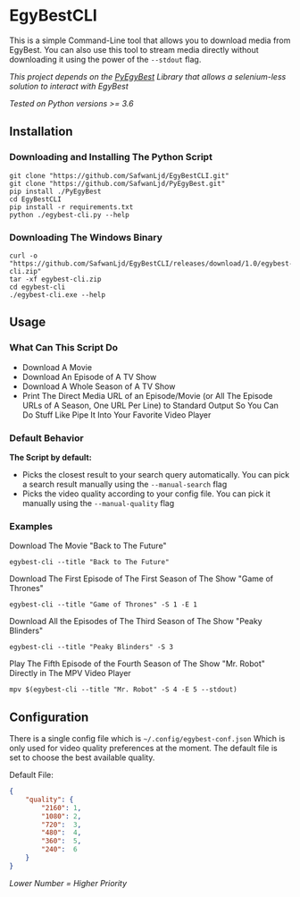 # EgyBestCLI
This is a simple Command-Line tool that allows you to download media from EgyBest.
You can also use this tool to stream media directly without downloading it using the power of the `--stdout` flag.

_This project depends on the [PyEgyBest](https://github.com/SafwanLjd/PyEgyBest) Library that allows a selenium-less solution to interact with EgyBest_

_Tested on Python versions >= 3.6_



## Installation

### Downloading and Installing The Python Script
```pwsh
git clone "https://github.com/SafwanLjd/EgyBestCLI.git"
git clone "https://github.com/SafwanLjd/PyEgyBest.git"
pip install ./PyEgyBest
cd EgyBestCLI
pip install -r requirements.txt
python ./egybest-cli.py --help
```

### Downloading The Windows Binary
```pwsh
curl -o "https://github.com/SafwanLjd/EgyBestCLI/releases/download/1.0/egybest-cli.zip"
tar -xf egybest-cli.zip
cd egybest-cli
./egybest-cli.exe --help 
``` 



## Usage

### What Can This Script Do
* Download A Movie
* Download An Episode of A TV Show
* Download A Whole Season of A TV Show
* Print The Direct Media URL of an Episode/Movie (or All The Episode URLs of A Season, One URL Per Line) to Standard Output So You Can Do Stuff Like Pipe It Into Your Favorite Video Player

### Default Behavior
**The Script by default:**
* Picks the closest result to your search query automatically. You can pick a search result manually using the `--manual-search` flag
* Picks the video quality according to your config file.  You can pick it manually using the `--manual-quality` flag

### Examples
Download The Movie "Back to The Future"
```pwsh
egybest-cli --title "Back to The Future"
```

Download The First Episode of The First Season of The Show "Game of Thrones"
```pwsh
egybest-cli --title "Game of Thrones" -S 1 -E 1
```

Download All the Episodes of The Third Season of The Show "Peaky Blinders"
```pwsh
egybest-cli --title "Peaky Blinders" -S 3
```

Play The Fifth Episode of the Fourth Season of The Show "Mr. Robot" Directly in The MPV Video Player
```pwsh
mpv $(egybest-cli --title "Mr. Robot" -S 4 -E 5 --stdout)
```



## Configuration

There is a single config file which is `~/.config/egybest-conf.json`
Which is only used for video quality preferences at the moment.
The default file is set to choose the best available quality.

Default File:
```json
{
	"quality": {
		"2160": 1,
		"1080": 2,
		"720":  3,
		"480":  4,
		"360":  5,
		"240":  6
	}
}
```
_Lower Number = Higher Priority_